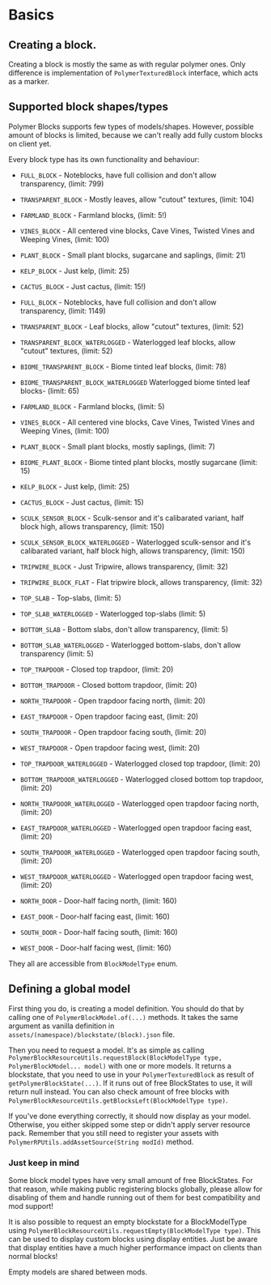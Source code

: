 # Basics

## Creating a block.
Creating a block is mostly the same as with regular polymer ones. Only difference is implementation of `PolymerTexturedBlock`
interface, which acts as a marker.

## Supported block shapes/types
Polymer Blocks supports few types of models/shapes. However, possible amount of blocks is limited, because we can't really add fully custom 
blocks on client yet.

Every block type has its own functionality and behaviour:

- `FULL_BLOCK` - Noteblocks, have full collision and don't allow transparency, (limit: 799)
- `TRANSPARENT_BLOCK` - Mostly leaves, allow "cutout" textures, (limit: 104)
- `FARMLAND_BLOCK` - Farmland blocks, (limit: 5!)
- `VINES_BLOCK` - All centered vine blocks, Cave Vines, Twisted Vines and Weeping Vines, (limit: 100)
- `PLANT_BLOCK` - Small plant blocks, sugarcane and saplings, (limit: 21)
- `KELP_BLOCK` - Just kelp, (limit: 25)
- `CACTUS_BLOCK` - Just cactus, (limit: 15!)

- `FULL_BLOCK` - Noteblocks, have full collision and don't allow transparency, (limit: 1149)
- `TRANSPARENT_BLOCK` - Leaf blocks, allow "cutout" textures, (limit: 52)
- `TRANSPARENT_BLOCK_WATERLOGGED` - Waterlogged leaf blocks, allow "cutout" textures, (limit: 52)
- `BIOME_TRANSPARENT_BLOCK` - Biome tinted leaf blocks, (limit: 78)
- `BIOME_TRANSPARENT_BLOCK_WATERLOGGED` Waterlogged biome tinted leaf blocks- (limit: 65)
- `FARMLAND_BLOCK` - Farmland blocks, (limit: 5)
- `VINES_BLOCK` - All centered vine blocks, Cave Vines, Twisted Vines and Weeping Vines, (limit: 100)
- `PLANT_BLOCK` - Small plant blocks, mostly saplings, (limit: 7)
- `BIOME_PLANT_BLOCK` - Biome tinted plant blocks, mostly sugarcane (limit: 15)
- `KELP_BLOCK` - Just kelp, (limit: 25)
- `CACTUS_BLOCK` - Just cactus, (limit: 15)
- `SCULK_SENSOR_BLOCK` - Sculk-sensor and it's calibarated variant, half block high, allows transparency, (limit: 150)
- `SCULK_SENSOR_BLOCK_WATERLOGGED` - Waterlogged sculk-sensor and it's calibarated variant, half block high, allows transparency, (limit: 150)
- `TRIPWIRE_BLOCK` - Just Tripwire, allows transparency, (limit: 32)
- `TRIPWIRE_BLOCK_FLAT` - Flat tripwire block, allows transparency, (limit: 32)
- `TOP_SLAB` - Top-slabs, (limit: 5)
- `TOP_SLAB_WATERLOGGED` - Waterlogged top-slabs (limit: 5)
- `BOTTOM_SLAB` - Bottom slabs, don't allow transparency, (limit: 5)
- `BOTTOM_SLAB_WATERLOGGED` - Waterlogged bottom-slabs, don't allow transparency (limit: 5)
- `TOP_TRAPDOOR` - Closed top trapdoor, (limit: 20)
- `BOTTOM_TRAPDOOR` - Closed bottom trapdoor, (limit: 20)
- `NORTH_TRAPDOOR` - Open trapdoor facing north, (limit: 20)
- `EAST_TRAPDOOR` - Open trapdoor facing east, (limit: 20)
- `SOUTH_TRAPDOOR` - Open trapdoor facing south, (limit: 20)
- `WEST_TRAPDOOR` - Open trapdoor facing west, (limit: 20)
- `TOP_TRAPDOOR_WATERLOGGED` - Waterlogged closed top trapdoor, (limit: 20)
- `BOTTOM_TRAPDOOR_WATERLOGGED` - Waterlogged closed bottom top trapdoor, (limit: 20)
- `NORTH_TRAPDOOR_WATERLOGGED` - Waterlogged open trapdoor facing north, (limit: 20)
- `EAST_TRAPDOOR_WATERLOGGED` - Waterlogged open trapdoor facing east, (limit: 20)
- `SOUTH_TRAPDOOR_WATERLOGGED` - Waterlogged open trapdoor facing south, (limit: 20)
- `WEST_TRAPDOOR_WATERLOGGED` - Waterlogged open trapdoor facing west, (limit: 20)
- `NORTH_DOOR` - Door-half facing north, (limit: 160)
- `EAST_DOOR` - Door-half facing east, (limit: 160)
- `SOUTH_DOOR` - Door-half facing south, (limit: 160)
- `WEST_DOOR` - Door-half facing west, (limit: 160)

They all are accessible from `BlockModelType` enum.

## Defining a global model
First thing you do, is creating a model definition. You should do that by calling one of `PolymerBlockModel.of(...)` methods.
It takes the same argument as vanilla definition in `assets/(namespace)/blockstate/(block).json` file.

Then you need to request a model. It's as simple as calling 
`PolymerBlockResourceUtils.requestBlock(BlockModelType type, PolymerBlockModel... model)`
with one or more models. It returns a blockstate, that you need to use in your `PolymerTexturedBlock` as result of `getPolymerBlockState(...)`.
If it runs out of free BlockStates to use, it will return null instead. You can also check amount of free blocks 
with `PolymerBlockResourceUtils.getBlocksLeft(BlockModelType type)`.

If you've done everything correctly, it should now display as your model. Otherwise, you either skipped some step or didn't apply
server resource pack. Remember that you still need to register your assets with `PolymerRPUtils.addAssetSource(String modId)` method.

### Just keep in mind
Some block model types have very small amount of free BlockStates. For that reason, while making public registering blocks globally,
please allow for disabling of them and handle running out of them for best compatibility and mod support!

It is also possible to request an empty blockstate for a BlockModelType using `PolymerBlockResourceUtils.requestEmpty(BlockModelType type)`. This can be used to display custom blocks using display entities. Just be aware that display entities have a much higher performance impact on clients than normal blocks!

Empty models are shared between mods. 